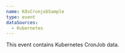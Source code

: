```yaml
---
name: K8sCronjobSample
type: event
dataSources:
  - Kubernetes
---
```


This event contains Kubernetes CronJob data.
